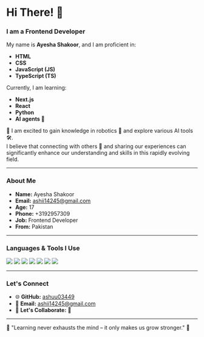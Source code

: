# Hi There! 👋  

### I am a **Frontend Developer**  

My name is **Ayesha Shakoor**, and I am proficient in:  
- **HTML**  
- **CSS**  
- **JavaScript (JS)**  
- **TypeScript (TS)**  

Currently, I am learning:  
- **Next.js**  
- **React**  
- **Python**  
- **AI agents 🤖**  

🌟 I am excited to gain knowledge in robotics 🤖 and explore various AI tools 🛠️.  
I believe that connecting with others 🤝 and sharing our experiences can significantly enhance our understanding and skills in this rapidly evolving field.  

---

### **About Me**  
- **Name:** Ayesha Shakoor  
- **Email:** [ashii14245@gmail.com](mailto:ashii14245@gmail.com)  
- **Age:** 17  
- **Phone:** +3192957309  
- **Job:** Frontend Developer  
- **From:** Pakistan  

---

### **Languages & Tools I Use**  
<p align="left">
  <img src="https://img.shields.io/badge/Code-HTML-orange?style=for-the-badge&logo=html5&logoColor=white" />
  <img src="https://img.shields.io/badge/Style-CSS-blue?style=for-the-badge&logo=css3&logoColor=white" />
  <img src="https://img.shields.io/badge/Language-JavaScript-yellow?style=for-the-badge&logo=javascript&logoColor=white" />
  <img src="https://img.shields.io/badge/Language-TypeScript-blue?style=for-the-badge&logo=typescript&logoColor=white" />
  <img src="https://img.shields.io/badge/Framework-React-blue?style=for-the-badge&logo=react&logoColor=white" />
  <img src="https://img.shields.io/badge/Learning-Next.js-black?style=for-the-badge&logo=next.js&logoColor=white" />
  <img src="https://img.shields.io/badge/Language-Python-blue?style=for-the-badge&logo=python&logoColor=white" />
</p>

---

### **Let's Connect**  
- 🌐 **GitHub:** [ashuu03449](https://github.com/ashuu03449)  
- 📧 **Email:** [ashii14245@gmail.com](mailto:ashii14245@gmail.com)  
- 💬 **Let's Collaborate:** 🤝  

---

🌟 "Learning never exhausts the mind – it only makes us grow stronger." 🌟  
